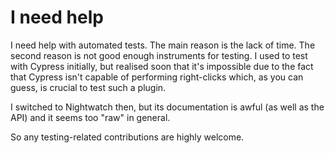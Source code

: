 # I need help

I need help with automated tests. The main reason is the lack of time. The second reason is not good enough instruments for testing. I used to test with Cypress initially, but realised soon that it's impossible due to the fact that Cypress isn't capable of performing right-clicks which, as you can guess, is crucial to test such a plugin.

I switched to Nightwatch then, but its documentation is awful (as well as the API) and it seems too "raw" in general.

So any testing-related contributions are highly welcome.
